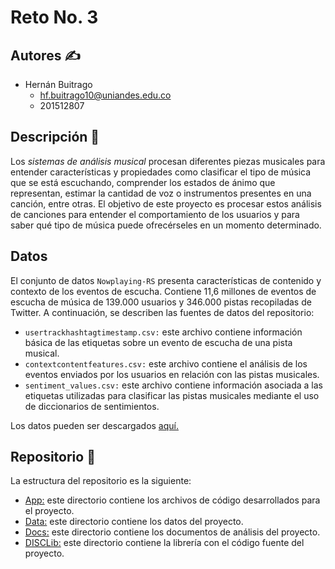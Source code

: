 # Reto No. 3

## Autores :writing_hand:
* Hernán Buitrago
    * hf.buitrago10@uniandes.edu.co
    * 201512807

## Descripción :page_facing_up:
Los *sistemas de análisis musical* procesan diferentes piezas musicales para entender características y propiedades como clasificar el tipo de música que se está escuchando, comprender los estados de ánimo que representan, estimar la cantidad de voz o instrumentos presentes en una canción, entre otras. El objetivo de este proyecto es procesar estos análisis de canciones para entender el comportamiento de los usuarios y para saber qué tipo de música puede ofrecérseles en un momento determinado.

## Datos 
El conjunto de datos ```Nowplaying-RS``` presenta características de contenido y contexto de los eventos de escucha. Contiene 11,6 millones de eventos de escucha de música de 139.000 usuarios y 346.000 pistas recopiladas de Twitter. A continuación, se describen las fuentes de datos del repositorio:

* ```usertrackhashtagtimestamp.csv:``` este archivo contiene información básica de las etiquetas sobre un evento de escucha de una pista musical.
* ```contextcontentfeatures.csv:``` este archivo contiene el análisis de los eventos enviados por los usuarios en relación con las pistas musicales.
* ```sentiment_values.csv:``` este archivo contiene información asociada a las etiquetas utilizadas para clasificar las pistas musicales mediante el uso de diccionarios de sentimientos.

Los datos pueden ser descargados [aquí.](https://www.kaggle.com/chelseapower/nowplayingrs)

## Repositorio :file_folder:
La estructura del repositorio es la siguiente:
* [App:](https://github.com/EDA2021-1-SEC04-G10/Reto3-G10/tree/master/App) este directorio contiene los archivos de código desarrollados para el proyecto.
* [Data:](https://github.com/EDA2021-1-SEC04-G10/Reto3-G10/tree/master/Data) este directorio contiene los datos del proyecto.
* [Docs:](https://github.com/EDA2021-1-SEC04-G10/Reto3-G10/tree/master/Docs) este directorio contiene los documentos de análisis del proyecto.
* [DISCLib:](https://github.com/EDA2021-1-SEC04-G10/Reto3-G10/tree/master/DISClib) este directorio contiene la librería con el código fuente del proyecto.

